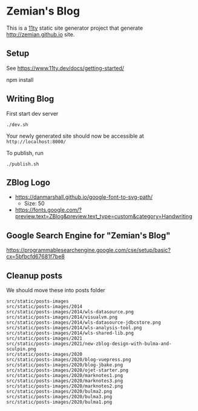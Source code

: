 # Zemian's Blog

This is a [11ty](https://www.11ty.dev/) static site generator project that
generate http://zemian.github.io site.

## Setup

See https://www.11ty.dev/docs/getting-started/

  npm install

## Writing Blog

First start dev server

```
./dev.sh
```

Your newly generated site should now be accessible at `http://localhost:8000/`

To publish, run

```
./publish.sh
```

## ZBlog Logo

* https://danmarshall.github.io/google-font-to-svg-path/
  * Size: 50
* https://fonts.google.com/?preview.text=ZBlog&preview.text_type=custom&category=Handwriting

## Google Search Engine for "Zemian's Blog"

https://programmablesearchengine.google.com/cse/setup/basic?cx=5bfbcfd67681f7be8

## Cleanup posts

We should move these into posts folder
```
src/static/posts-images
src/static/posts-images/2014
src/static/posts-images/2014/wls-datasource.png
src/static/posts-images/2014/visualvm.png
src/static/posts-images/2014/wls-datasource-jdbcstore.png
src/static/posts-images/2014/wls-analysis-tool.png
src/static/posts-images/2014/wls-shared-lib.png
src/static/posts-images/2021
src/static/posts-images/2021/new-zblog-design-with-bulma-and-sculpin.png
src/static/posts-images/2020
src/static/posts-images/2020/blog-vuepress.png
src/static/posts-images/2020/blog-jbake.png
src/static/posts-images/2020/ojet-starter.png
src/static/posts-images/2020/marknotes1.png
src/static/posts-images/2020/marknotes3.png
src/static/posts-images/2020/marknotes2.png
src/static/posts-images/2020/bulma2.png
src/static/posts-images/2020/bulma3.png
src/static/posts-images/2020/bulma1.png
```